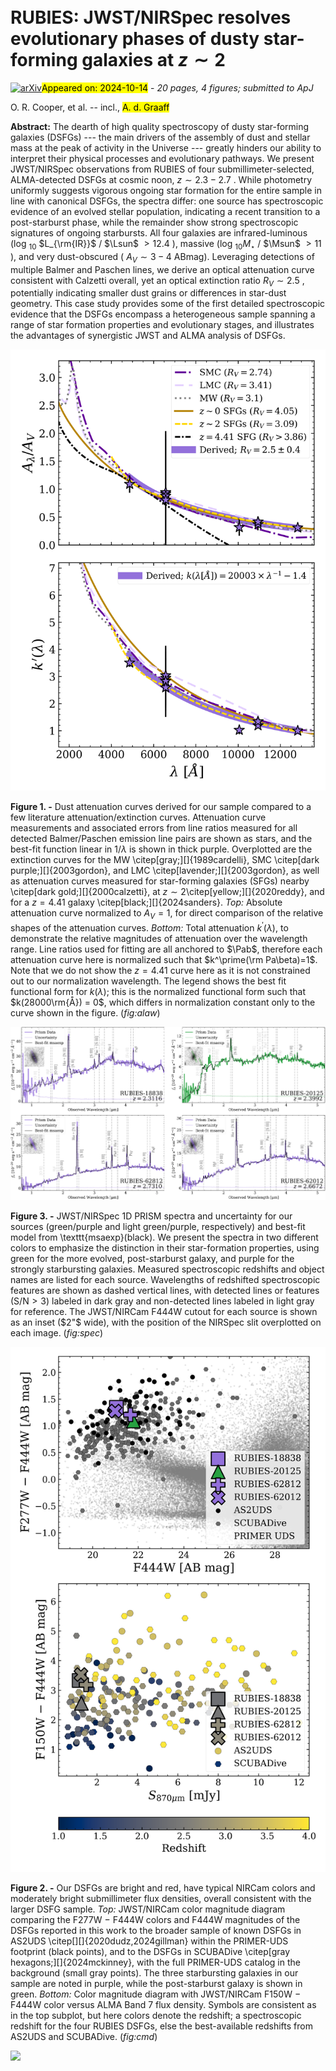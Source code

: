 <div class="macros" style="visibility:hidden;">
$\newcommand{\ensuremath}{}$
$\newcommand{\xspace}{}$
$\newcommand{\object}[1]{\texttt{#1}}$
$\newcommand{\farcs}{{.}''}$
$\newcommand{\farcm}{{.}'}$
$\newcommand{\arcsec}{''}$
$\newcommand{\arcmin}{'}$
$\newcommand{\ion}[2]{#1#2}$
$\newcommand{\textsc}[1]{\textrm{#1}}$
$\newcommand{\hl}[1]{\textrm{#1}}$
$\newcommand{\footnote}[1]{}$
$\newcommand$
$\newcommand$
$\newcommand$
$\newcommand{\Lya}{Lyman-\alpha}$
$\newcommand{\Hb}{H\beta}$
$\newcommand{\Pab}{Pa\beta}$
$\newcommand{\Pag}{Pa\gamma}$
$\newcommand{\Pad}{Pa\delta}$
$\newcommand{\Pae}{Pa\epsilon}$
$\newcommand{\Feii}{[Fe\textsc{ii}]\lambda1.257\um}$
$\newcommand{\Ha}{H\alpha}$
$\newcommand{\zs}{z_{\rm spec}}$
$\newcommand{\zp}{z_{\rm phot}}$
$\newcommand{\Hei}{He\textsc{i}}$
$\newcommand{\Oii}{[O\textsc{ii}]}$
$\newcommand{\Hii}{H\textsc{ii}}$
$\newcommand{\Nii}{[N\textsc{ii}]}$
$\newcommand{\Siii}{[S\textsc{iii}]}$
$\newcommand{\Oiii}{[O\textsc{iii}]}$
$\newcommand{\Ciii}{C\textsc{iii}]}$
$\newcommand{\Cii}{[C\textsc{ii}]}$
$\newcommand{\Muv}{M_{\text{UV}}}$
$\newcommand$
$\newcommand$
$\newcommand$</div>



<div id="title">

# RUBIES: JWST/NIRSpec resolves evolutionary phases of dusty star-forming galaxies at $z\sim2$

</div>
<div id="comments">

[![arXiv](https://img.shields.io/badge/arXiv-2410.08387-b31b1b.svg)](https://arxiv.org/abs/2410.08387)<mark>Appeared on: 2024-10-14</mark> -  _20 pages, 4 figures; submitted to ApJ_

</div>
<div id="authors">

O. R. Cooper, et al. -- incl., <mark>A. d. Graaff</mark>

</div>
<div id="abstract">

**Abstract:** The dearth of high quality spectroscopy of dusty star-forming galaxies (DSFGs) --- the main drivers of the assembly of dust and stellar mass at the peak of activity in the Universe --- greatly hinders our ability to interpret their physical processes and evolutionary pathways. We present JWST/NIRSpec observations from RUBIES of four submillimeter-selected, ALMA-detected DSFGs at cosmic noon, $z\sim2.3-2.7$ . While photometry uniformly suggests vigorous ongoing star formation for the entire sample in line with canonical DSFGs, the spectra differ: one source has spectroscopic evidence of an evolved stellar population, indicating a recent transition to a post-starburst phase, while the remainder show strong spectroscopic signatures of ongoing starbursts. All four galaxies are infrared-luminous (log $_{10}$ $L_{\rm{IR}}$ / $\Lsun$ $>12.4$ ), massive (log $_{10} M_\star$ / $\Msun$ $>11$ ), and very dust-obscured ( $A_V\sim3-4$ ABmag). Leveraging detections of multiple Balmer and Paschen lines, we derive an optical attenuation curve consistent with Calzetti overall, yet an optical extinction ratio $R_V\sim2.5$ , potentially indicating smaller dust grains or differences in star-dust geometry. This case study provides some of the first detailed spectroscopic evidence that the DSFGs encompass a heterogeneous sample spanning a range of star formation properties and evolutionary stages, and illustrates the advantages of synergistic JWST and ALMA analysis of DSFGs.

</div>

<div id="div_fig1">

<img src="tmp_2410.08387/./absolute_total_attenuationcurve.png" alt="Fig1" width="100%"/>

**Figure 1. -** Dust attenuation curves derived for our sample compared to a few literature attenuation/extinction curves. Attenuation curve measurements and associated errors from line ratios measured for all detected Balmer/Paschen emission line pairs are shown as stars, and the best-fit function linear in $1/\lambda$ is shown in thick purple. Overplotted are the extinction curves for the MW \citep[gray;][]{1989cardelli}, SMC \citep[dark purple;][]{2003gordon}, and LMC \citep[lavender;][]{2003gordon}, as well as attenuation curves measured for star-forming galaxies (SFGs) nearby \citep[dark gold;][]{2000calzetti}, at $z\sim 2$\citep[yellow;][]{2020reddy}, and for a $z=4.41$ galaxy \citep[black;][]{2024sanders}. _Top:_ Absolute attenuation curve normalized to $A_V = 1$, for direct comparison of the relative shapes of the attenuation curves. _Bottom:_ Total attenuation $k^\prime(\lambda)$, to demonstrate the relative magnitudes of attenuation over the wavelength range. Line ratios used for fitting are all anchored to $\Pab$, therefore each attenuation curve here is normalized such that $k^\prime(\rm Pa\beta)=1$. Note that we do not show the $z=4.41$ curve here as it is not constrained out to our normalization wavelength. The legend shows the best fit functional form for $k(\lambda)$; this is the normalized functional form such that $k(28000\rm{Å}) = 0$, which differs in normalization constant only to the curve shown in the figure. (*fig:alaw*)

</div>
<div id="div_fig2">

<img src="tmp_2410.08387/./spec_v3.png" alt="Fig3" width="100%"/>

**Figure 3. -** JWST/NIRSpec 1D PRISM spectra and uncertainty for our sources (green/purple and light green/purple, respectively) and best-fit model from \texttt{msaexp}(black). We present the spectra in two different colors to emphasize the distinction in their star-formation properties, using green for the more evolved, post-starburst galaxy, and purple for the strongly starbursting galaxies. Measured spectroscopic redshifts and object names are listed for each source. Wavelengths of redshifted spectroscopic features are shown as dashed vertical lines, with detected lines or features (S/N$>3$) labeled in dark gray and non-detected lines labeled in light gray for reference. The JWST/NIRCam F444W cutout for each source is shown as an inset ($2"$ wide), with the position of the NIRSpec slit overplotted on each image. (*fig:spec*)

</div>
<div id="div_fig3">

<img src="tmp_2410.08387/./cmd_almajwst_dustyrubies_as2uds_uds.png" alt="Fig2" width="100%"/>

**Figure 2. -** Our DSFGs are bright and red, have typical NIRCam colors and moderately bright submillimeter flux densities, overall consistent with the larger DSFG sample. _Top:_ JWST/NIRCam color magnitude diagram comparing the F277W $-$ F444W colors and F444W magnitudes of the DSFGs reported in this work to the broader sample of known DSFGs in AS2UDS \citep[][]{2020dudz,2024gillman} within the PRIMER-UDS footprint (black points), and to the DSFGs in SCUBADive \citep[gray hexagons;][]{2024mckinney}, with the full PRIMER-UDS catalog in the background (small gray points). The three starbursting galaxies in our sample are noted in purple, while the post-starburst galaxy is shown in green. _Bottom:_ Color magnitude diagram with JWST/NIRCam F150W $-$ F444W color versus ALMA Band 7 flux density. Symbols are consistent as in the top subplot, but here colors denote the redshift; a spectroscopic redshift for the four RUBIES DSFGs, else the best-available redshifts from AS2UDS and SCUBADive. (*fig:cmd*)

</div><div id="qrcode"><img src=https://api.qrserver.com/v1/create-qr-code/?size=100x100&data="https://arxiv.org/abs/2410.08387"></div>